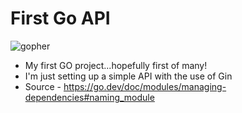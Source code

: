 # First Go API
![gopher](https://github.com/Todd-Estes/First-Go-API/assets/66448493/4df81927-d5e1-4044-b72f-588492094211)


- My first GO project...hopefully first of many!
- I'm just setting up a simple API with the use of Gin
- Source - https://go.dev/doc/modules/managing-dependencies#naming_module



